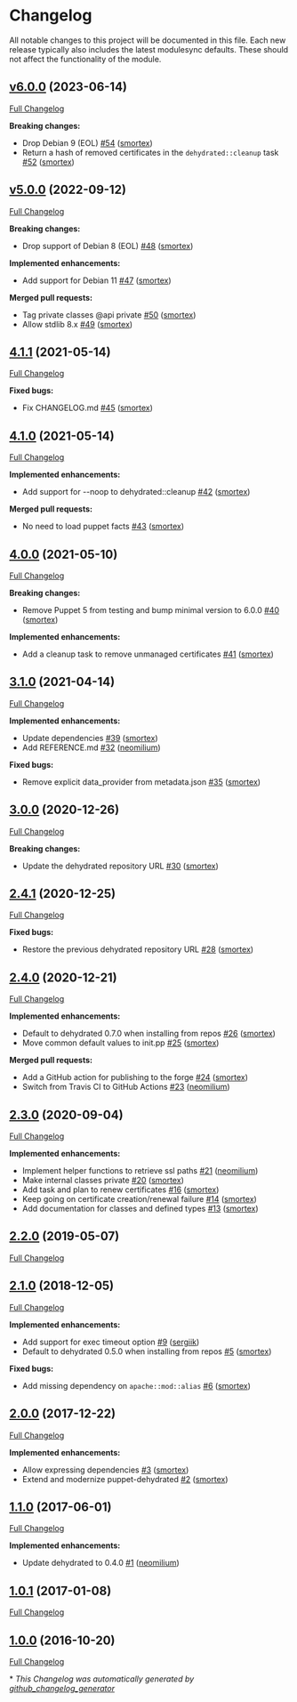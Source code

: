 # Changelog

All notable changes to this project will be documented in this file.
Each new release typically also includes the latest modulesync defaults.
These should not affect the functionality of the module.

## [v6.0.0](https://github.com/opus-codium/puppet-dehydrated/tree/v6.0.0) (2023-06-14)

[Full Changelog](https://github.com/opus-codium/puppet-dehydrated/compare/v5.0.0...v6.0.0)

**Breaking changes:**

- Drop Debian 9 \(EOL\) [\#54](https://github.com/opus-codium/puppet-dehydrated/pull/54) ([smortex](https://github.com/smortex))
- Return a hash of removed certificates in the `dehydrated::cleanup` task [\#52](https://github.com/opus-codium/puppet-dehydrated/pull/52) ([smortex](https://github.com/smortex))

## [v5.0.0](https://github.com/opus-codium/puppet-dehydrated/tree/v5.0.0) (2022-09-12)

[Full Changelog](https://github.com/opus-codium/puppet-dehydrated/compare/4.1.1...v5.0.0)

**Breaking changes:**

- Drop support of Debian 8 \(EOL\) [\#48](https://github.com/opus-codium/puppet-dehydrated/pull/48) ([smortex](https://github.com/smortex))

**Implemented enhancements:**

- Add support for Debian 11 [\#47](https://github.com/opus-codium/puppet-dehydrated/pull/47) ([smortex](https://github.com/smortex))

**Merged pull requests:**

- Tag private classes @api private [\#50](https://github.com/opus-codium/puppet-dehydrated/pull/50) ([smortex](https://github.com/smortex))
- Allow stdlib 8.x [\#49](https://github.com/opus-codium/puppet-dehydrated/pull/49) ([smortex](https://github.com/smortex))

## [4.1.1](https://github.com/opus-codium/puppet-dehydrated/tree/4.1.1) (2021-05-14)

[Full Changelog](https://github.com/opus-codium/puppet-dehydrated/compare/4.1.0...4.1.1)

**Fixed bugs:**

- Fix CHANGELOG.md [\#45](https://github.com/opus-codium/puppet-dehydrated/pull/45) ([smortex](https://github.com/smortex))

## [4.1.0](https://github.com/opus-codium/puppet-dehydrated/tree/4.1.0) (2021-05-14)

[Full Changelog](https://github.com/opus-codium/puppet-dehydrated/compare/4.0.0...4.1.0)

**Implemented enhancements:**

- Add support for --noop to dehydrated::cleanup [\#42](https://github.com/opus-codium/puppet-dehydrated/pull/42) ([smortex](https://github.com/smortex))

**Merged pull requests:**

- No need to load puppet facts [\#43](https://github.com/opus-codium/puppet-dehydrated/pull/43) ([smortex](https://github.com/smortex))

## [4.0.0](https://github.com/opus-codium/puppet-dehydrated/tree/4.0.0) (2021-05-10)

[Full Changelog](https://github.com/opus-codium/puppet-dehydrated/compare/3.1.0...4.0.0)

**Breaking changes:**

- Remove Puppet 5 from testing and bump minimal version to 6.0.0 [\#40](https://github.com/opus-codium/puppet-dehydrated/pull/40) ([smortex](https://github.com/smortex))

**Implemented enhancements:**

- Add a cleanup task to remove unmanaged certificates [\#41](https://github.com/opus-codium/puppet-dehydrated/pull/41) ([smortex](https://github.com/smortex))

## [3.1.0](https://github.com/opus-codium/puppet-dehydrated/tree/3.1.0) (2021-04-14)

[Full Changelog](https://github.com/opus-codium/puppet-dehydrated/compare/3.0.0...3.1.0)

**Implemented enhancements:**

- Update dependencies [\#39](https://github.com/opus-codium/puppet-dehydrated/pull/39) ([smortex](https://github.com/smortex))
- Add REFERENCE.md [\#32](https://github.com/opus-codium/puppet-dehydrated/pull/32) ([neomilium](https://github.com/neomilium))

**Fixed bugs:**

- Remove explicit data\_provider from metadata.json [\#35](https://github.com/opus-codium/puppet-dehydrated/pull/35) ([smortex](https://github.com/smortex))

## [3.0.0](https://github.com/opus-codium/puppet-dehydrated/tree/3.0.0) (2020-12-26)

[Full Changelog](https://github.com/opus-codium/puppet-dehydrated/compare/2.4.1...3.0.0)

**Breaking changes:**

- Update the dehydrated repository URL [\#30](https://github.com/opus-codium/puppet-dehydrated/pull/30) ([smortex](https://github.com/smortex))

## [2.4.1](https://github.com/opus-codium/puppet-dehydrated/tree/2.4.1) (2020-12-25)

[Full Changelog](https://github.com/opus-codium/puppet-dehydrated/compare/2.4.0...2.4.1)

**Fixed bugs:**

- Restore the previous dehydrated repository URL [\#28](https://github.com/opus-codium/puppet-dehydrated/pull/28) ([smortex](https://github.com/smortex))

## [2.4.0](https://github.com/opus-codium/puppet-dehydrated/tree/2.4.0) (2020-12-21)

[Full Changelog](https://github.com/opus-codium/puppet-dehydrated/compare/2.3.0...2.4.0)

**Implemented enhancements:**

- Default to dehydrated 0.7.0 when installing from repos [\#26](https://github.com/opus-codium/puppet-dehydrated/pull/26) ([smortex](https://github.com/smortex))
- Move common default values to init.pp [\#25](https://github.com/opus-codium/puppet-dehydrated/pull/25) ([smortex](https://github.com/smortex))

**Merged pull requests:**

- Add a GitHub action for publishing to the forge [\#24](https://github.com/opus-codium/puppet-dehydrated/pull/24) ([smortex](https://github.com/smortex))
- Switch from Travis CI to GitHub Actions [\#23](https://github.com/opus-codium/puppet-dehydrated/pull/23) ([neomilium](https://github.com/neomilium))

## [2.3.0](https://github.com/opus-codium/puppet-dehydrated/tree/2.3.0) (2020-09-04)

[Full Changelog](https://github.com/opus-codium/puppet-dehydrated/compare/2.2.0...2.3.0)

**Implemented enhancements:**

- Implement helper functions to retrieve ssl paths [\#21](https://github.com/opus-codium/puppet-dehydrated/pull/21) ([neomilium](https://github.com/neomilium))
- Make internal classes private [\#20](https://github.com/opus-codium/puppet-dehydrated/pull/20) ([smortex](https://github.com/smortex))
- Add task and plan to renew certificates [\#16](https://github.com/opus-codium/puppet-dehydrated/pull/16) ([smortex](https://github.com/smortex))
- Keep going on certificate creation/renewal failure [\#14](https://github.com/opus-codium/puppet-dehydrated/pull/14) ([smortex](https://github.com/smortex))
- Add documentation for classes and defined types [\#13](https://github.com/opus-codium/puppet-dehydrated/pull/13) ([smortex](https://github.com/smortex))

## [2.2.0](https://github.com/opus-codium/puppet-dehydrated/tree/2.2.0) (2019-05-07)

[Full Changelog](https://github.com/opus-codium/puppet-dehydrated/compare/2.1.0...2.2.0)

## [2.1.0](https://github.com/opus-codium/puppet-dehydrated/tree/2.1.0) (2018-12-05)

[Full Changelog](https://github.com/opus-codium/puppet-dehydrated/compare/2.0.0...2.1.0)

**Implemented enhancements:**

- Add support for exec timeout option [\#9](https://github.com/opus-codium/puppet-dehydrated/pull/9) ([sergiik](https://github.com/sergiik))
- Default to dehydrated 0.5.0 when installing from repos [\#5](https://github.com/opus-codium/puppet-dehydrated/pull/5) ([smortex](https://github.com/smortex))

**Fixed bugs:**

- Add missing dependency on `apache::mod::alias` [\#6](https://github.com/opus-codium/puppet-dehydrated/pull/6) ([smortex](https://github.com/smortex))

## [2.0.0](https://github.com/opus-codium/puppet-dehydrated/tree/2.0.0) (2017-12-22)

[Full Changelog](https://github.com/opus-codium/puppet-dehydrated/compare/1.1.0...2.0.0)

**Implemented enhancements:**

- Allow expressing dependencies [\#3](https://github.com/opus-codium/puppet-dehydrated/pull/3) ([smortex](https://github.com/smortex))
- Extend and modernize puppet-dehydrated [\#2](https://github.com/opus-codium/puppet-dehydrated/pull/2) ([smortex](https://github.com/smortex))

## [1.1.0](https://github.com/opus-codium/puppet-dehydrated/tree/1.1.0) (2017-06-01)

[Full Changelog](https://github.com/opus-codium/puppet-dehydrated/compare/1.0.1...1.1.0)

**Implemented enhancements:**

- Update dehydrated to 0.4.0 [\#1](https://github.com/opus-codium/puppet-dehydrated/pull/1) ([neomilium](https://github.com/neomilium))

## [1.0.1](https://github.com/opus-codium/puppet-dehydrated/tree/1.0.1) (2017-01-08)

[Full Changelog](https://github.com/opus-codium/puppet-dehydrated/compare/1.0.0...1.0.1)

## [1.0.0](https://github.com/opus-codium/puppet-dehydrated/tree/1.0.0) (2016-10-20)

[Full Changelog](https://github.com/opus-codium/puppet-dehydrated/compare/4e5a5c199173891b0129eaa770343b586fd54574...1.0.0)



\* *This Changelog was automatically generated by [github_changelog_generator](https://github.com/github-changelog-generator/github-changelog-generator)*
